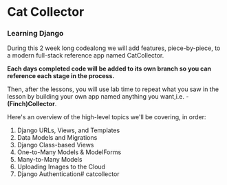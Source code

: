 # Cat Collector

### Learning Django

During this 2 week long codealong we will add features, piece-by-piece, to a modern full-stack reference app named CatCollector.

**Each days completed code will be added to its own branch so you can reference each stage in the process.**

Then, after the lessons, you will use lab time to repeat what you saw in the lesson by building your own app named anything you want,i.e. - **(Finch)Collector**.

Here's an overview of the high-level topics we'll be covering, in order:

  1. Django URLs, Views, and Templates
  2. Data Models and Migrations
  3. Django Class-based Views
  4. One-to-Many Models & ModelForms
  5. Many-to-Many Models
  6. Uploading Images to the Cloud
  7. Django Authentication# catcollector

